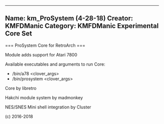 -----------------------
Name: km_ProSystem (4-28-18)
Creator: KMFDManic
Category: KMFDManic Experimental Core Set
-----------------------
=== ProSystem Core for RetroArch ===

Module adds support for Atari 7800

Available executables and arguments to run Core:
- /bin/a78 <rom> <clover_args>
- /bin/prosystem <rom> <clover_args>
 
Core by libretro

Hakchi module system by madmonkey

NES/SNES Mini shell integration by Cluster

(c) 2016-2018
